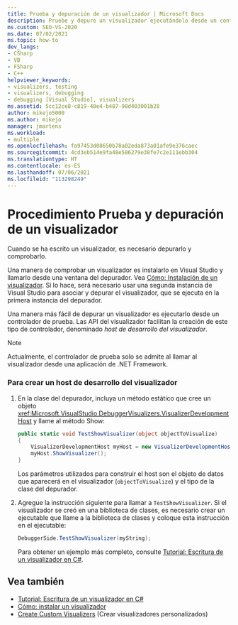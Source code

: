 ```yaml
---
title: Prueba y depuración de un visualizador | Microsoft Docs
description: Pruebe y depure un visualizador ejecutándolo desde un controlador de prueba (host de desarrollo del visualizador), o bien instalándolo en Visual Studio y llamándolo desde una ventana del depurador.
ms.custom: SEO-VS-2020
ms.date: 07/02/2021
ms.topic: how-to
dev_langs:
- CSharp
- VB
- FSharp
- C++
helpviewer_keywords:
- visualizers, testing
- visualizers, debugging
- debugging [Visual Studio], visualizers
ms.assetid: 5cc12ce8-c819-48e4-b487-98d403001b28
author: mikejo5000
ms.author: mikejo
manager: jmartens
ms.workload:
- multiple
ms.openlocfilehash: fa97453d08650b78a02eda873a01afe9e376caec
ms.sourcegitcommit: 4cd3eb514e9fa48e586279e38fe7c2e111ebb304
ms.translationtype: HT
ms.contentlocale: es-ES
ms.lasthandoff: 07/06/2021
ms.locfileid: "113298249"
---
```

# <a name="how-to-test-and-debug-a-visualizer"></a>Procedimiento Prueba y depuración de un visualizador
Cuando se ha escrito un visualizador, es necesario depurarlo y comprobarlo.

Una manera de comprobar un visualizador es instalarlo en Visual Studio y llamarlo desde una ventana del depurador. Vea [Cómo: Instalación de un visualizador](../debugger/how-to-install-a-visualizer.md). Si lo hace, será necesario usar una segunda instancia de Visual Studio para asociar y depurar el visualizador, que se ejecuta en la primera instancia del depurador.

Una manera más fácil de depurar un visualizador es ejecutarlo desde un controlador de prueba. Las API del visualizador facilitan la creación de este tipo de controlador, denominado *host de desarrollo del visualizador*.

>[!NOTE]
> Actualmente, el controlador de prueba solo se admite al llamar al visualizador desde una aplicación de .NET Framework.

### <a name="to-create-a-visualizer-development-host"></a>Para crear un host de desarrollo del visualizador

1. En la clase del depurador, incluya un método estático que cree un objeto <xref:Microsoft.VisualStudio.DebuggerVisualizers.VisualizerDevelopmentHost> y llame al método Show:

    ```csharp
    public static void TestShowVisualizer(object objectToVisualize)
    {
        VisualizerDevelopmentHost myHost = new VisualizerDevelopmentHost(objectToVisualize, typeof(DebuggerSide));
        myHost.ShowVisualizer();
    }
    ```

    Los parámetros utilizados para construir el host son el objeto de datos que aparecerá en el visualizador (`objectToVisualize`) y el tipo de la clase del depurador.

2. Agregue la instrucción siguiente para llamar a `TestShowVisualizer`. Si el visualizador se creó en una biblioteca de clases, es necesario crear un ejecutable que llame a la biblioteca de clases y coloque esta instrucción en el ejecutable:

    ```csharp
    DebuggerSide.TestShowVisualizer(myString);
    ```

    Para obtener un ejemplo más completo, consulte [Tutorial: Escritura de un visualizador en C#](../debugger/walkthrough-writing-a-visualizer-in-csharp.md).

## <a name="see-also"></a>Vea también
- [Tutorial: Escritura de un visualizador en C#](../debugger/walkthrough-writing-a-visualizer-in-csharp.md)
- [Cómo: instalar un visualizador](../debugger/how-to-install-a-visualizer.md)
- [Create Custom Visualizers](../debugger/create-custom-visualizers-of-data.md) (Crear visualizadores personalizados)
